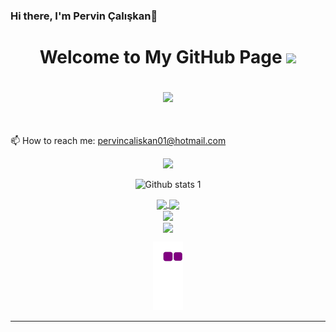 ### Hi there, I'm Pervin Çalışkan👋
<h1 align="center">
   Welcome to My GitHub Page
  
 
  <img src="https://media.giphy.com/media/hvRJCLFzcasrR4ia7z/giphy.gif" width="28">

   
  <p align="center">
  <img src="https://readme-typing-svg.herokuapp.com/?lines=Hello+Homo+sapiens;I+am+Pervin+Çalışkan;Computer+Engineering+Student&font=Fira%20Code&center=true&width=440&height=45&color=f75c7e&vCenter=true&size=25">
  <p align="center">   
      </h5>
    <br>
                   📫 How to reach me: <a href="mailto: pervincaliskan01@hotmail.com">pervincaliskan01@hotmail.com</a> 
  </p>
<div align="center">
</p><img align src="https://camo.githubusercontent.com/6f5e3ead776bc722fbfc3da2c8b1454a7a5f27a07b34c0ced075f90a6c25a3be/68747470733a2f2f6d69726f2e6d656469756d2e636f6d2f6d61782f313630302f302a4b32574c4d5445784c79696461374f522e676966" width="400" heigh="220/></p>
</div>
   
<div align="center">
  
![Github stats 1](https://github-readme-stats.vercel.app/api?username=pervincaliskan&show_icons=true&theme=radical)
</div>

<div align="center">
<a href="https://github.com/pervincaliskan/github-profile-views-counter">
    <img align="center" src="https://komarev.com/ghpvc/?username=pervincaliskan&color=f75c7e">
</a>
<a href="https://github.com/pervincaliskan?tab=followers">
    <img align="center"  src="https://img.shields.io/github/followers/pervincaliskan?style=flat-square&color=f75c7e">
</a>
  
  
  <div align="center">
</div>
<a href="https://git.io/streak-stats">
  <img align="center" src="https://github-readme-streak-stats.herokuapp.com?user=pervincaliskan&theme=radical&date_format=j%20M%5B%20Y%5D" width="500" heigh="320/>
</a>
<a href="https://github.com/anuraghazra/github-readme-stats">
  
  <div align="center">
</a>
<a href="https://github.com/anuraghazra/github-readme-stats">
  <img align="center" src="https://github-readme-stats.vercel.app/api/top-langs/?username=pervincaliskan&layout=compact&theme=radical" width="500" heigh="320/>
</a>
</div>
  <h1 align="center">
  
   ![snake gif](https://github.com/pervincaliskan/pervincaliskan/blob/output/github-contribution-grid-snake.gif) 
<hr />
  
            
  





<!--
**pervincaliskan/pervincaliskan** is a ✨ _special_ ✨ repository because its `README.md` (this file) appears on your GitHub profile.
![Pervin's Github stats ](https://github-readme-stats.vercel.app/api?username=pervincaliskan&show_icons=true&theme=gradient
Here are some ideas to get you started:

- 🔭 I’m currently working on ...
- 🌱 I’m currently learning ...
- 👯 I’m looking to collaborate on ...
- 🤔 I’m looking for help with ...
- 💬 Ask me about ...
- 📫 How to reach me: ...
- 😄 Pronouns: ...
- ⚡ Fun fact: ...
-->
